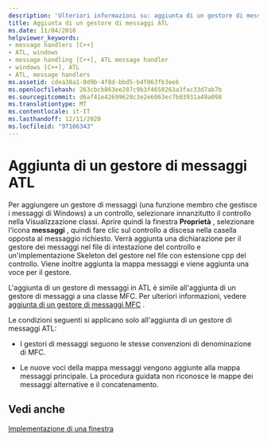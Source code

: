 ```yaml
---
description: 'Ulteriori informazioni su: aggiunta di un gestore di messaggi ATL'
title: Aggiunta di un gestore di messaggi ATL
ms.date: 11/04/2016
helpviewer_keywords:
- message handlers [C++]
- ATL, windows
- message handling [C++], ATL message handler
- windows [C++], ATL
- ATL, message handlers
ms.assetid: cdea38a1-0d9b-4f8d-bbd5-b4f063fb3eeb
ms.openlocfilehash: 263cbcb863ee287c9b3f4650263a3fac33d7ab7b
ms.sourcegitcommit: d6af41e42699628c3e2e6063ec7b03931a49a098
ms.translationtype: MT
ms.contentlocale: it-IT
ms.lasthandoff: 12/11/2020
ms.locfileid: "97166343"
---
```

# <a name="adding-an-atl-message-handler"></a>Aggiunta di un gestore di messaggi ATL

Per aggiungere un gestore di messaggi (una funzione membro che gestisce i messaggi di Windows) a un controllo, selezionare innanzitutto il controllo nella Visualizzazione classi. Aprire quindi la finestra **Proprietà** , selezionare l'icona **messaggi** , quindi fare clic sul controllo a discesa nella casella opposta al messaggio richiesto. Verrà aggiunta una dichiarazione per il gestore dei messaggi nel file di intestazione del controllo e un'implementazione Skeleton del gestore nel file con estensione cpp del controllo. Viene inoltre aggiunta la mappa messaggi e viene aggiunta una voce per il gestore.

L'aggiunta di un gestore di messaggi in ATL è simile all'aggiunta di un gestore di messaggi a una classe MFC. Per ulteriori informazioni, vedere [aggiunta di un gestore di messaggi MFC](../mfc/reference/adding-an-mfc-message-handler.md) .

Le condizioni seguenti si applicano solo all'aggiunta di un gestore di messaggi ATL:

- I gestori di messaggi seguono le stesse convenzioni di denominazione di MFC.

- Le nuove voci della mappa messaggi vengono aggiunte alla mappa messaggi principale. La procedura guidata non riconosce le mappe dei messaggi alternative e il concatenamento.

## <a name="see-also"></a>Vedi anche

[Implementazione di una finestra](../atl/implementing-a-window.md)
